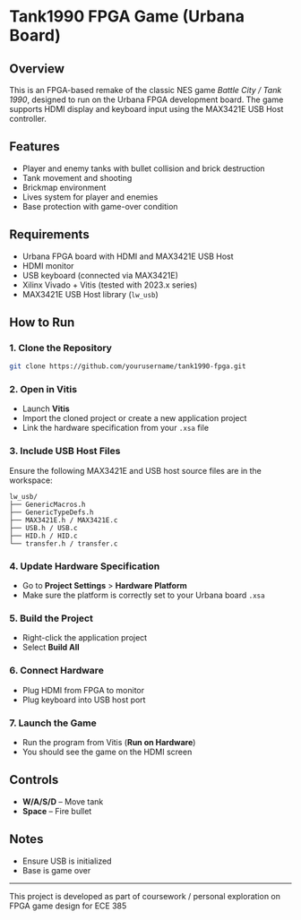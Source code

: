 # Tank1990 FPGA Game (Urbana Board)

## Overview

This is an FPGA-based remake of the classic NES game *Battle City / Tank 1990*, designed to run on the Urbana FPGA development board. The game supports HDMI display and keyboard input using the MAX3421E USB Host controller.

## Features

* Player and enemy tanks with bullet collision and brick destruction
* Tank movement and shooting
* Brickmap environment
* Lives system for player and enemies
* Base protection with game-over condition

## Requirements

* Urbana FPGA board with HDMI and MAX3421E USB Host
* HDMI monitor
* USB keyboard (connected via MAX3421E)
* Xilinx Vivado + Vitis (tested with 2023.x series)
* MAX3421E USB Host library (`lw_usb`)

## How to Run

### 1. Clone the Repository

```bash
git clone https://github.com/yourusername/tank1990-fpga.git
```

### 2. Open in Vitis

* Launch **Vitis**
* Import the cloned project or create a new application project
* Link the hardware specification from your `.xsa` file

### 3. Include USB Host Files

Ensure the following MAX3421E and USB host source files are in the workspace:

```
lw_usb/
├── GenericMacros.h
├── GenericTypeDefs.h
├── MAX3421E.h / MAX3421E.c
├── USB.h / USB.c
├── HID.h / HID.c
└── transfer.h / transfer.c
```

### 4. Update Hardware Specification

* Go to **Project Settings** > **Hardware Platform**
* Make sure the platform is correctly set to your Urbana board `.xsa`

### 5. Build the Project

* Right-click the application project
* Select **Build All**

### 6. Connect Hardware

* Plug HDMI from FPGA to monitor
* Plug keyboard into USB host port

### 7. Launch the Game

* Run the program from Vitis (**Run on Hardware**)
* You should see the game on the HDMI screen

## Controls

* **W/A/S/D** – Move tank
* **Space** – Fire bullet

## Notes

* Ensure USB is initialized
* Base is game over
---

This project is developed as part of coursework / personal exploration on FPGA game design for ECE 385
